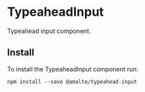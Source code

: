 # TypeaheadInput

Typeahead input component.

## Install
To install the TypeaheadInput component run:
```terminal
npm install --save @amalto/typeahead-input
```